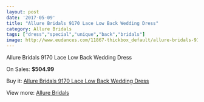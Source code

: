 ```yaml
---
layout: post
date: '2017-05-09'
title: "Allure Bridals 9170 Lace Low Back Wedding Dress"
category: Allure Bridals
tags: ["dress","special","unique","back","bridals"]
image: http://www.eudances.com/11867-thickbox_default/allure-bridals-9170-lace-low-back-wedding-dress.jpg
---
```

Allure Bridals 9170 Lace Low Back Wedding Dress

On Sales: **$504.99**
<a href="https://www.eudances.com/en/allure-bridals/3727-allure-bridals-9170-lace-low-back-wedding-dress.html"><amp-img layout="responsive" width="600" height="600" src="//www.eudances.com/11867-thickbox_default/allure-bridals-9170-lace-low-back-wedding-dress.jpg" alt="Allure Bridals 9170 Lace Low Back Wedding Dress 0" /></a>
<a href="https://www.eudances.com/en/allure-bridals/3727-allure-bridals-9170-lace-low-back-wedding-dress.html"><amp-img layout="responsive" width="600" height="600" src="//www.eudances.com/11870-thickbox_default/allure-bridals-9170-lace-low-back-wedding-dress.jpg" alt="Allure Bridals 9170 Lace Low Back Wedding Dress 1" /></a>
<a href="https://www.eudances.com/en/allure-bridals/3727-allure-bridals-9170-lace-low-back-wedding-dress.html"><amp-img layout="responsive" width="600" height="600" src="//www.eudances.com/11869-thickbox_default/allure-bridals-9170-lace-low-back-wedding-dress.jpg" alt="Allure Bridals 9170 Lace Low Back Wedding Dress 2" /></a>
<a href="https://www.eudances.com/en/allure-bridals/3727-allure-bridals-9170-lace-low-back-wedding-dress.html"><amp-img layout="responsive" width="600" height="600" src="//www.eudances.com/11868-thickbox_default/allure-bridals-9170-lace-low-back-wedding-dress.jpg" alt="Allure Bridals 9170 Lace Low Back Wedding Dress 3" /></a>

Buy it: [Allure Bridals 9170 Lace Low Back Wedding Dress](https://www.eudances.com/en/allure-bridals/3727-allure-bridals-9170-lace-low-back-wedding-dress.html "Allure Bridals 9170 Lace Low Back Wedding Dress")

View more: [Allure Bridals](https://www.eudances.com/en/2-allure-bridals "Allure Bridals")
